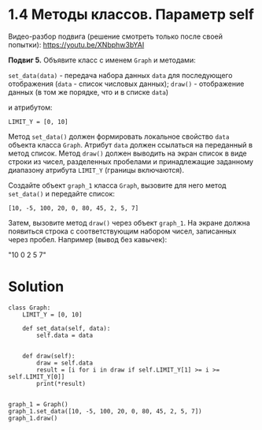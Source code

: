 # 1.4 Методы классов. Параметр self

Видео-разбор подвига (решение смотреть только после своей
попытки): https://youtu.be/XNbphw3bYAI

**Подвиг 5.** Объявите класс с именем `Graph` и методами:

`set_data(data)` - передача набора данных `data` для последующего
отображения (`data` - список числовых данных);
`draw()` - отображение данных (в том же порядке, что и в списке `data`)

и атрибутом:

`LIMIT_Y = [0, 10]`

Метод `set_data()` должен формировать локальное свойство `data` объекта 
класса `Graph`. Атрибут `data` должен ссылаться на переданный в метод список.
Метод `draw()` должен выводить на экран список в виде строки из чисел, 
разделенных пробелами и принадлежащие заданному диапазону атрибута `LIMIT_Y` 
(границы включаются).

Создайте объект `graph_1` класса `Graph`, вызовите для него метод `set_data()`
и передайте список:

`[10, -5, 100, 20, 0, 80, 45, 2, 5, 7]`

Затем, вызовите метод `draw()` через объект `graph_1`. На экране должна 
появиться строка с соответствующим набором чисел, записанных через пробел.
Например (вывод без кавычек):

"10 0 2 5 7"

# Solution

```
class Graph:
    LIMIT_Y = [0, 10]

    def set_data(self, data):
        self.data = data


    def draw(self):
        draw = self.data
        result = [i for i in draw if self.LIMIT_Y[1] >= i >= self.LIMIT_Y[0]]
        print(*result)


graph_1 = Graph()
graph_1.set_data([10, -5, 100, 20, 0, 80, 45, 2, 5, 7])
graph_1.draw()
```
